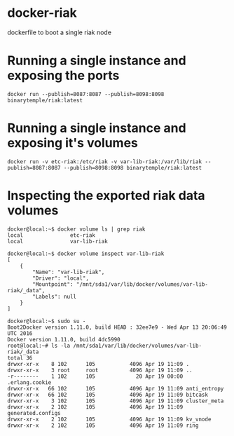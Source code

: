 # docker-riak
dockerfile to boot a single riak node

# Running a single instance and exposing the ports

```
docker run --publish=8087:8087 --publish=8098:8098 binarytemple/riak:latest
```

# Running a single instance and exposing it's volumes 

```
docker run -v etc-riak:/etc/riak -v var-lib-riak:/var/lib/riak --publish=8087:8087 --publish=8098:8098 binarytemple/riak:latest
```
# Inspecting the exported riak data volumes

```
docker@local:~$ docker volume ls | grep riak
local               etc-riak
local               var-lib-riak
```

```
docker@local:~$ docker volume inspect var-lib-riak
[
    {
        "Name": "var-lib-riak",
        "Driver": "local",
        "Mountpoint": "/mnt/sda1/var/lib/docker/volumes/var-lib-riak/_data",
        "Labels": null
    }
]
```

```
docker@local:~$ sudo su -
Boot2Docker version 1.11.0, build HEAD : 32ee7e9 - Wed Apr 13 20:06:49 UTC 2016
Docker version 1.11.0, build 4dc5990
root@local:~# ls -la /mnt/sda1/var/lib/docker/volumes/var-lib-riak/_data
total 36
drwxr-xr-x    8 102      105           4096 Apr 19 11:09 .
drwxr-xr-x    3 root     root          4096 Apr 19 11:09 ..
-r--------    1 102      105             20 Apr 19 00:00 .erlang.cookie
drwxr-xr-x   66 102      105           4096 Apr 19 11:09 anti_entropy
drwxr-xr-x   66 102      105           4096 Apr 19 11:09 bitcask
drwxr-xr-x    3 102      105           4096 Apr 19 11:09 cluster_meta
drwxr-xr-x    2 102      105           4096 Apr 19 11:09 generated.configs
drwxr-xr-x    2 102      105           4096 Apr 19 11:09 kv_vnode
drwxr-xr-x    2 102      105           4096 Apr 19 11:09 ring
```
